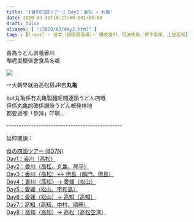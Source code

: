 ```yaml
---
title: '[食の四国ツアー] Day2：高松 → 丸亀'
date: 2020-03-31T10:27:00.001+08:00
draft: false
aliases: [ "/2020/03/day2.html" ]
tags : [travel - 日本（四国南海道）・ 讚岐香川、阿波徳島、伊予愛媛、土佐高知]
---
```


貴為うどん県嘅香川  
嚟呢度梗係會食烏冬嘅  

![](/images/shikoku2a.jpg)

一大朝早就由高松搭JR去**丸亀**  
  
but丸亀係冇丸亀製麺呢間連鎖うどん店嘅  
但係丸亀的確係讃岐うどん嘅発祥地  
都要過嚟「參拜」吓啊...  
  
\-----------------------------------------------  
  

延伸閱讀：

[食の四国ツアー (8D7N)](https://www.hidie.net/2020/05/8d7n.html)  
[Day1：香川（高松）](https://www.hidie.net/2017/08/day1.html)  
[Day2：香川（高松、丸亀、琴平）](https://www.hidie.net/2017/08/day2.html)  
[Day3：香川（高松）↔ 徳島（鳴門、徳島）](https://www.hidie.net/2017/08/day3.html)  
[Day4：香川（高松）→ 愛媛（松山）](https://www.hidie.net/2017/08/day4.html)  
[Day5：愛媛（松山、宇和島）](https://www.hidie.net/2017/08/day5.html)  
[Day6：愛媛（松山）→ 高知（高知）](https://www.hidie.net/2017/08/day6.html)  
[Day7：高知（高知、中村、須崎）](https://www.hidie.net/2017/08/day7.html)  
[Day8：高知（高知）→ 高松（高松空港）](https://www.hidie.net/2017/08/day8.html)